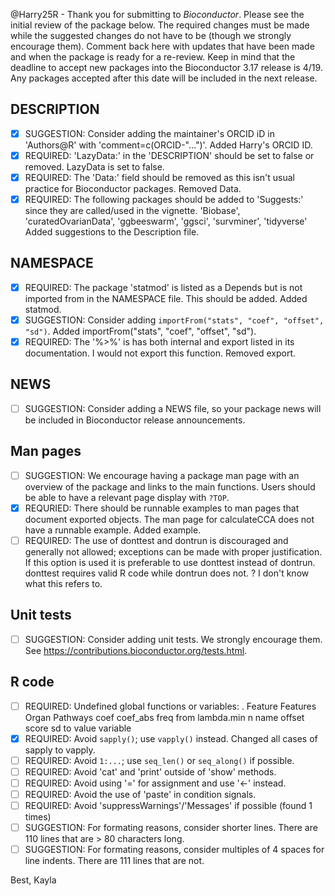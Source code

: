@Harry25R - Thank you for submitting to _Bioconductor_. Please see the initial review of
the package below. The required changes must be made while the suggested
changes do not have to be (though we strongly encourage them). Comment back
here with updates that have been made and when the package is ready for a
re-review.
Keep in mind that the deadline to accept new packages into the Bioconductor 3.17
release is 4/19. Any packages accepted after this date will be included in the
next release.

## DESCRIPTION

- [x] SUGGESTION: Consider adding the maintainer's ORCID iD in 'Authors@R' with
  'comment=c(ORCID-"...")'.
Added Harry's ORCID ID.
- [x] REQUIRED: 'LazyData:' in the 'DESCRIPTION' should be set to false or 
removed.
LazyData is set to false.
- [x] REQUIRED: The 'Data:' field should be removed as this isn't usual practice
  for Bioconductor packages.
Removed Data.
- [x] REQUIRED: The following packages should be added to 'Suggests:' since they
  are called/used in the vignette.
	'Biobase', 'curatedOvarianData', 'ggbeeswarm', 'ggsci', 'survminer',
        'tidyverse'
Added suggestions to the Description file.

## NAMESPACE

- [x] REQUIRED: The package 'statmod' is listed as a Depends but is not imported
  from in the NAMESPACE file. This should be added.
Added statmod.
- [x] SUGGESTION: Consider adding `importFrom("stats", "coef", "offset", "sd")`.
Added importFrom("stats", "coef", "offset", "sd").
- [x] REQUIRED: The '%>%' is has both internal and export listed in its
  documentation. I would not export this function.
Removed export.

## NEWS

- [ ] SUGGESTION: Consider adding a NEWS file, so your package news will be 
included in Bioconductor release announcements.

## Man pages

- [ ] SUGGESTION: We encourage having a package man page with an overview of the
  package and links to the main functions. Users should be able to have a
relevant page display with `?TOP`.
- [x] REQURIED: There should be runnable examples to man pages that document
  exported objects. The man page for calculateCCA does not have a runnable
example.
Added example.
- [ ] REQUIRED: The use of donttest and dontrun is discouraged and generally not
  allowed; exceptions can be made with proper justification. If this option is
used it is preferable to use donttest instead of dontrun. donttest requires
valid R code while dontrun does not.
? I don't know what this refers to.

## Unit tests

- [ ] SUGGESTION: Consider adding unit tests. We strongly encourage them. See
  https://contributions.bioconductor.org/tests.html.

## R code

- [ ] REQUIRED: Undefined global functions or variables:
        . Feature Features Organ Pathways coef coef_abs freq from lambda.min n
        name offset score sd to value variable
- [x] REQUIRED: Avoid `sapply()`; use `vapply()` instead.
Changed all cases of sapply to vapply.
- [ ] REQUIRED: Avoid `1:...`; use `seq_len()` or `seq_along()` if possible.
- [ ] REQUIRED: Avoid 'cat' and 'print' outside of 'show' methods.
- [ ] REQUIRED: Avoid using '=' for assignment and use '<-' instead.
- [ ] REQUIRED: Avoid the use of 'paste' in condition signals.
- [ ] REQUIRED: Avoid 'suppressWarnings'/'Messages' if possible (found 1 times)
- [ ] SUGGESTION: For formating reasons, consider shorter lines. There are 110 
lines that are > 80 characters long.
- [ ] SUGGESTION: For formating reasons, consider multiples of 4 spaces for line
 indents. There are 111 lines that are not.

Best,
Kayla
